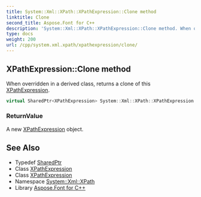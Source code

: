 ```yaml
---
title: System::Xml::XPath::XPathExpression::Clone method
linktitle: Clone
second_title: Aspose.Font for C++
description: 'System::Xml::XPath::XPathExpression::Clone method. When overridden in a derived class, returns a clone of this XPathExpression in C++.'
type: docs
weight: 200
url: /cpp/system.xml.xpath/xpathexpression/clone/
---
```

## XPathExpression::Clone method


When overridden in a derived class, returns a clone of this [XPathExpression](../).

```cpp
virtual SharedPtr<XPathExpression> System::Xml::XPath::XPathExpression::Clone()=0
```


### ReturnValue

A new [XPathExpression](../) object.

## See Also

* Typedef [SharedPtr](../../../system/sharedptr/)
* Class [XPathExpression](../)
* Class [XPathExpression](../)
* Namespace [System::Xml::XPath](../../)
* Library [Aspose.Font for C++](../../../)
